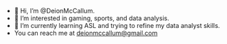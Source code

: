 - 👋 Hi, I’m @DeionMcCallum.
- 👀 I’m interested in gaming, sports, and data analysis.
- 🌱 I’m currently learning ASL and trying to refine my data analyst skills.
- You can reach me at deionmccallum@gmail.com

<!---
DeionMcCallum/DeionMcCallum is a ✨ special ✨ repository because its `README.md` (this file) appears on your GitHub profile.
You can click the Preview link to take a look at your changes.
--->
